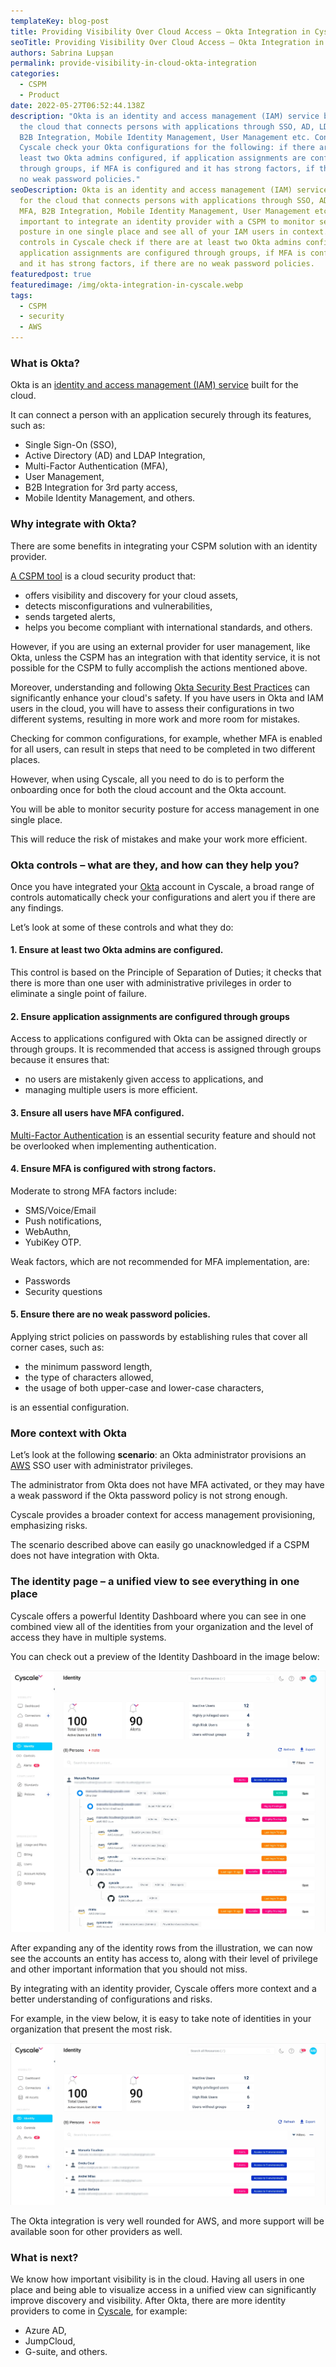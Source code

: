 ```yaml
---
templateKey: blog-post
title: Providing Visibility Over Cloud Access – Okta Integration in Cyscale
seoTitle: Providing Visibility Over Cloud Access – Okta Integration in Cyscale
authors: Sabrina Lupșan
permalink: provide-visibility-in-cloud-okta-integration
categories:
  - CSPM
  - Product
date: 2022-05-27T06:52:44.138Z
description: "Okta is an identity and access management (IAM) service built for
  the cloud that connects persons with applications through SSO, AD, LDAP MFA,
  B2B Integration, Mobile Identity Management, User Management etc. Controls in
  Cyscale check your Okta configurations for the following: if there are at
  least two Okta admins configured, if application assignments are configured
  through groups, if MFA is configured and it has strong factors, if there are
  no weak password policies."
seoDescription: Okta is an identity and access management (IAM) service built
  for the cloud that connects persons with applications through SSO, AD, LDAP
  MFA, B2B Integration, Mobile Identity Management, User Management etc. It is
  important to integrate an identity provider with a CSPM to monitor security
  posture in one single place and see all of your IAM users in context. Some
  controls in Cyscale check if there are at least two Okta admins configured, if
  application assignments are configured through groups, if MFA is configured
  and it has strong factors, if there are no weak password policies.
featuredpost: true
featuredimage: /img/okta-integration-in-cyscale.webp
tags:
  - CSPM
  - security
  - AWS
---
```

<!--StartFragment-->

### What is Okta? 

Okta is an [identity and access management (IAM) service](https://cyscale.com/blog/iam-services-in-aws-azure-gcp/) built for the cloud.  

It can connect a person with an application securely through its features, such as:  

* Single Sign-On (SSO),  
* Active Directory (AD) and LDAP Integration,  
* Multi-Factor Authentication (MFA),  
* User Management,  
* B2B Integration for 3rd party access,  
* Mobile Identity Management, and others.  

### Why integrate with Okta? 

There are some benefits in integrating your CSPM solution with an identity provider. 

[A CSPM tool](https://cyscale.com/products/cloud-security-posture-management/) is a cloud security product that: 

* offers visibility and discovery for your cloud assets, 
* detects misconfigurations and vulnerabilities, 
* sends targeted alerts, 
* helps you become compliant with international standards, and others. 

However, if you are using an external provider for user management, like Okta, unless the CSPM has an integration with that identity service, it is not possible for the CSPM to fully accomplish the actions mentioned above. 

Moreover, understanding and following [Okta Security Best Practices](https://cyscale.com/blog/iam-okta-security-best-practices/) can significantly enhance your cloud's safety. If you have users in Okta and IAM users in the cloud, you will have to assess their configurations in two different systems, resulting in more work and more room for mistakes. 

Checking for common configurations, for example, whether MFA is enabled for all users, can result in steps that need to be completed in two different places. 

However, when using Cyscale, all you need to do is to perform the onboarding once for both the cloud account and the Okta account.  

You will be able to monitor security posture for access management in one single place. 

This will reduce the risk of mistakes and make your work more efficient. 

### Okta controls – what are they, and how can they help you?

Once you have integrated your [Okta](https://www.okta.com/) account in Cyscale, a broad range of controls automatically check your configurations and alert you if there are any findings. 

Let’s look at some of these controls and what they do: 

#### 1. Ensure at least two Okta admins are configured.  

This control is based on the Principle of Separation of Duties; it checks that there is more than one user with administrative privileges in order to eliminate a single point of failure.  

#### 2. Ensure application assignments are configured through groups 

Access to applications configured with Okta can be assigned directly or through groups. It is recommended that access is assigned through groups because it ensures that: 

* no users are mistakenly given access to applications, and  
* managing multiple users is more efficient. 

#### 3. Ensure all users have MFA configured.  

[Multi-Factor Authentication](https://cyscale.com/blog/iam-best-practices-from-aws-azure-gcp/#MFA) is an essential security feature and should not be overlooked when implementing authentication. 

#### 4. Ensure MFA is configured with strong factors.  

Moderate to strong MFA factors include: 

* SMS/Voice/Email 
* Push notifications, 
* WebAuthn, 
* YubiKey OTP. 

Weak factors, which are not recommended for MFA implementation, are: 

* Passwords 
* Security questions 

#### 5. Ensure there are no weak password policies.  

Applying strict policies on passwords by establishing rules that cover all corner cases, such as: 

* the minimum password length, 
* the type of characters allowed, 
* the usage of both upper-case and lower-case characters, 

is an essential configuration. 

### More context with Okta 

Let’s look at the following **scenario**: an Okta administrator provisions an [AWS](https://cyscale.com/use-cases/aws-cloud-security/) SSO user with administrator privileges.  

The administrator from Okta does not have MFA activated, or they may have a weak password if the Okta password policy is not strong enough.  

Cyscale provides a broader context for access management provisioning, emphasizing risks.  

The scenario described above can easily go unacknowledged if a CSPM does not have integration with Okta. 

### The identity page – a unified view to see everything in one place 

Cyscale offers a powerful Identity Dashboard where you can see in one combined view all of the identities from your organization and the level of access they have in multiple systems. 

You can check out a preview of the Identity Dashboard in the image below: 

![The identity page in Cyscale](/img/1_blurred.webp#shadow "The identity page in Cyscale")

After expanding any of the identity rows from the illustration, we can now see the accounts an entity has access to, along with their level of privilege and other important information that you should not miss. 

By integrating with an identity provider, Cyscale offers more context and a better understanding of configurations and risks. 

For example, in the view below, it is easy to take note of identities in your organization that present the most risk. 

![The identity page in Cyscale](/img/2_blurred.webp#shadow "The identity page in Cyscale")

The Okta integration is very well rounded for AWS, and more support will be available soon for other providers as well.  

### What is next? 

We know how important visibility is in the cloud. Having all users in one place and being able to visualize access in a unified view can significantly improve discovery and visibility. After Okta, there are more identity providers to come in [Cyscale](https://cyscale.com/), for example: 

* Azure AD, 
* JumpCloud, 
* G-suite, and others. 

<!--EndFragment-->